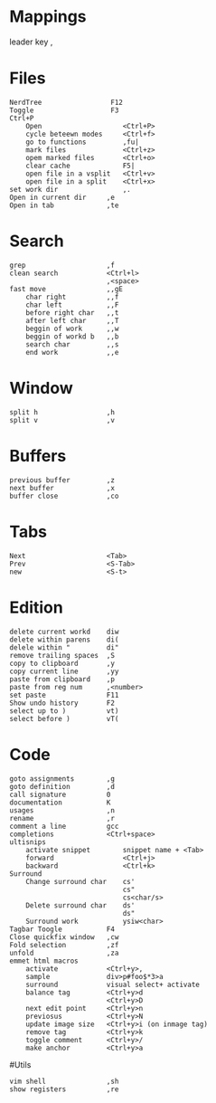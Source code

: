 # Mappings

leader key		,

# Files

	NerdTree				 F12    
	Toggle				 	 F3     
	Ctrl+P                    	        
		Open					<Ctrl+P>
		cycle beteewn modes		<Ctrl+f>
		go to functions			,fu|
		mark files				<Ctrl+z>
		opem marked files		<Ctrl+o>
		clear cache				F5|
		open file in a vsplit	<Ctrl+v>
		open file in a split	<Ctrl+x>
	set work dir				,.      
	Open in current dir		,e      
	Open in tab				,te     

# Search

	grep					,f
	clean search			<Ctrl+l> 
							,<space>
	fast move				,,gE
		char right			,,f	
		char left			,,F
		before right char	,,t
		after left char		,,T
		beggin of work		,,w
		beggin of workd b	,,b
		search char			,,s
		end work			,,e
							
# Window

	split h					,h
	split v					,v

# Buffers

	previous buffer			,z
	next buffer				,x
	buffer close			,co

# Tabs

	Next					<Tab>
	Prev					<S-Tab>
	new						<S-t>
	
# Edition

	delete current workd	diw
	delete within parens	di(
	delele within "			di"
	remove trailing spaces	,S
	copy to clipboard		,y
	copy current line		,yy
	paste from clipboard	,p
	paste from reg num		,<number>
	set paste 				F11
	Show undo history		F2
	select up to )			vt)
	select before )			vT(

# Code				

	goto assignments		,g
	goto definition			,d
	call signature			0
	documentation			K
	usages					,n
	rename					,r
	comment a line			gcc
	completions				<Ctrl+space>
	ultisnips
		activate snippet		snippet name + <Tab>
		forward					<Ctrl+j>
		backward				<Ctrl+k>
	Surround
		Change surround char	cs'
								cs"
								cs<char/s>
		Delete surround char	ds'
								ds"
		Surround work			ysiw<char>
	Tagbar Toogle			F4
	Close quickfix window	,cw
	Fold selection			,zf
	unfold					,za
	emmet html macros
		activate			<Ctrl+y>,
		sample				div>p#foo$*3>a
		surround			visual select+ activate
		balance tag			<Ctrl+y>d
							<Ctrl+y>D
		next edit point		<Ctrl+y>n
		previosus			<Ctrl+y>N
		update image size	<Ctrl+y>i (on inmage tag)
		remove tag			<Ctrl+y>k
		toggle comment		<Ctrl+y>/
		make anchor			<Ctrl+y>a

#Utils

	vim shell				,sh
	show registers			,re

